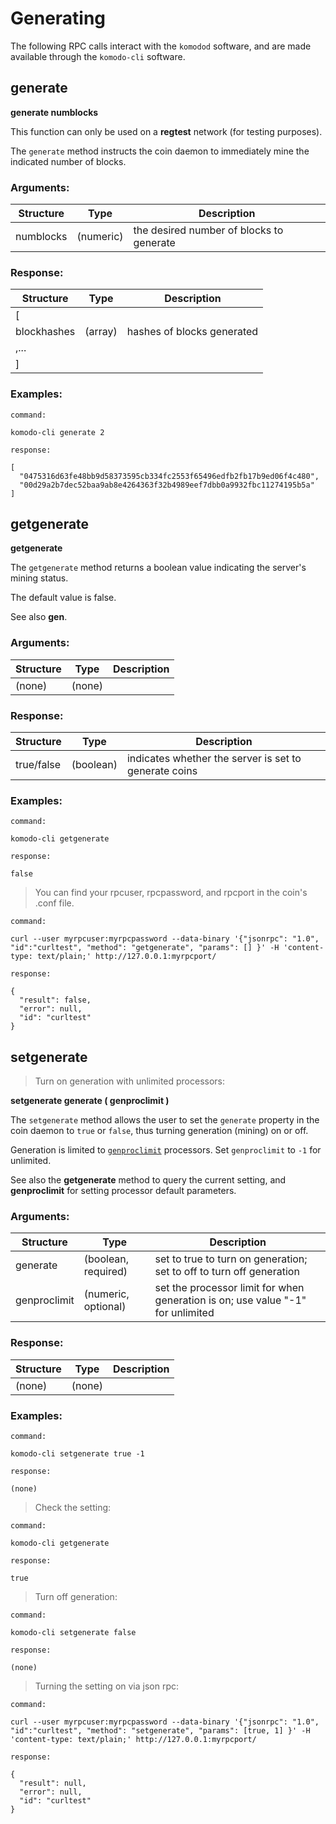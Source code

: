 # Generating

The following RPC calls interact with the `komodod` software, and are made available through the `komodo-cli` software.

## generate

**generate numblocks**

<aside class="notice">
  This function can only be used on a <b>regtest</b> network (for testing purposes).
</aside>

The `generate` method instructs the coin daemon to immediately mine the indicated number of blocks.

### Arguments:

Structure|Type|Description
---------|----|-----------
numblocks                                    |(numeric)                    |the desired number of blocks to generate

### Response:

Structure|Type|Description
---------|----|-----------
[                                            |                             |
blockhashes                                  |(array)                      |hashes of blocks generated
,...                                         |                             |
]                                            |                             |

### Examples:

```
command:

komodo-cli generate 2

response:

[
  "0475316d63fe48bb9d58373595cb334fc2553f65496edfb2fb17b9ed06f4c480",
  "00d29a2b7dec52baa9ab8e4264363f32b4989eef7dbb0a9932fbc11274195b5a"
]
```

## getgenerate

**getgenerate**

The `getgenerate` method returns a boolean value indicating the server's mining status.

The default value is false.

<aside class="notice">
  See also <b>gen</b>.
</aside>

### Arguments:

Structure|Type|Description
---------|----|-----------
(none)                                       |(none)                       |

### Response:

Structure|Type|Description
---------|----|-----------
true/false                                   |(boolean)                    |indicates whether the server is set to generate coins

### Examples:

```
command:

komodo-cli getgenerate

response:

false
```

> You can find your rpcuser, rpcpassword, and rpcport in the coin's .conf file.

```
command:

curl --user myrpcuser:myrpcpassword --data-binary '{"jsonrpc": "1.0", "id":"curltest", "method": "getgenerate", "params": [] }' -H 'content-type: text/plain;' http://127.0.0.1:myrpcport/

response:

{
  "result": false,
  "error": null,
  "id": "curltest"
}
```

## setgenerate

> Turn on generation with unlimited processors:

**setgenerate generate ( genproclimit )**

The `setgenerate` method allows the user to set the `generate` property in the coin daemon to `true` or `false`, thus turning generation (mining) on or off.

Generation is limited to [`genproclimit`](#genproclimit) processors. Set `genproclimit` to `-1` for unlimited.

<aside class="notice">
  See also the <b>getgenerate</b> method to query the current setting, and <b>genproclimit</b> for setting processor default parameters.
</aside>

### Arguments:

Structure|Type|Description
---------|----|-----------
generate                                     |(boolean, required)          |set to true to turn on generation; set to off to turn off generation
genproclimit                                 |(numeric, optional)          |set the processor limit for when generation is on; use value "-1" for unlimited

### Response:

Structure|Type|Description
---------|----|-----------
(none)                                       |(none)                       |

### Examples:

```
command:

komodo-cli setgenerate true -1

response:

(none)
```

> Check the setting:

```
command:

komodo-cli getgenerate

response:

true
```

> Turn off generation:

```
command:

komodo-cli setgenerate false

response:

(none)
```

> Turning the setting on via json rpc:

```
command:

curl --user myrpcuser:myrpcpassword --data-binary '{"jsonrpc": "1.0", "id":"curltest", "method": "setgenerate", "params": [true, 1] }' -H 'content-type: text/plain;' http://127.0.0.1:myrpcport/

response:

{
  "result": null,
  "error": null,
  "id": "curltest"
}
```
